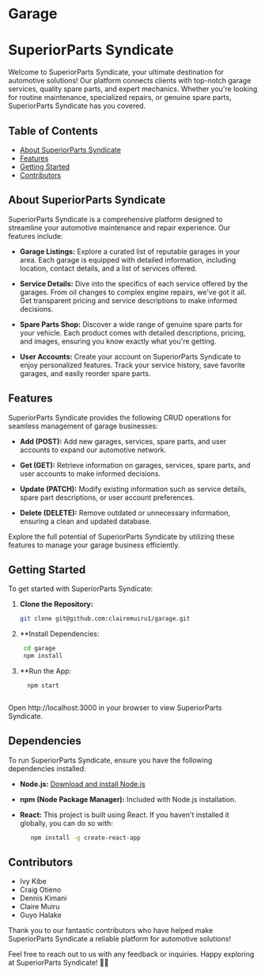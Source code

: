 # Garage
# SuperiorParts Syndicate

Welcome to SuperiorParts Syndicate, your ultimate destination for automotive solutions! Our platform connects clients with top-notch garage services, quality spare parts, and expert mechanics. Whether you're looking for routine maintenance, specialized repairs, or genuine spare parts, SuperiorParts Syndicate has you covered.


## Table of Contents

- [About SuperiorParts Syndicate](#about-superiorparts-syndicate)
- [Features](#features)
- [Getting Started](#getting-started)
- [Contributors](#contributors)

## About SuperiorParts Syndicate

SuperiorParts Syndicate is a comprehensive platform designed to streamline your automotive maintenance and repair experience. Our features include:

- **Garage Listings:** Explore a curated list of reputable garages in your area. Each garage is equipped with detailed information, including location, contact details, and a list of services offered.

- **Service Details:** Dive into the specifics of each service offered by the garages. From oil changes to complex engine repairs, we've got it all. Get transparent pricing and service descriptions to make informed decisions.

- **Spare Parts Shop:** Discover a wide range of genuine spare parts for your vehicle. Each product comes with detailed descriptions, pricing, and images, ensuring you know exactly what you're getting.

- **User Accounts:** Create your account on SuperiorParts Syndicate to enjoy personalized features. Track your service history, save favorite garages, and easily reorder spare parts.

## Features

SuperiorParts Syndicate provides the following CRUD operations for seamless management of garage businesses:

- **Add (POST):** Add new garages, services, spare parts, and user accounts to expand our automotive network.

- **Get (GET):** Retrieve information on garages, services, spare parts, and user accounts to make informed decisions.

- **Update (PATCH):** Modify existing information such as service details, spare part descriptions, or user account preferences.

- **Delete (DELETE):** Remove outdated or unnecessary information, ensuring a clean and updated database.

Explore the full potential of SuperiorParts Syndicate by utilizing these features to manage your garage business efficiently.

## Getting Started

To get started with SuperiorParts Syndicate:

1. **Clone the Repository:**
   ```bash
   git clone git@github.com:clairemuiru1/garage.git

2. **Install Dependencies:
   ```bash
    cd garage
    npm install


3. **Run the App:
   ```bash
     npm start



Open http://localhost:3000 in your browser to view SuperiorParts Syndicate.



## Dependencies

To run SuperiorParts Syndicate, ensure you have the following dependencies installed:

- **Node.js:** [Download and install Node.js](https://nodejs.org/)

- **npm (Node Package Manager):** Included with Node.js installation.

- **React:** This project is built using React. If you haven't installed it globally, you can do so with:
  ```bash
     npm install -g create-react-app


## Contributors
* Ivy Kibe
* Craig Otieno
* Dennis Kimani
* Claire Muiru
* Guyo Halake



Thank you to our fantastic contributors who have helped make SuperiorParts Syndicate a reliable platform for automotive solutions!

Feel free to reach out to us with any feedback or inquiries. Happy exploring at SuperiorParts Syndicate! 🚗🔧
